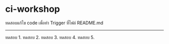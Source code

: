# ci-workshop
ทดสอบแก้ไข code เพื่อทำ Trigger ที่ไฟล์ README.md

---
ทดสอบ 1.
ทดสอบ 2.
ทดสอบ 3.
ทดสอบ 4.
ทดสอบ 5.
